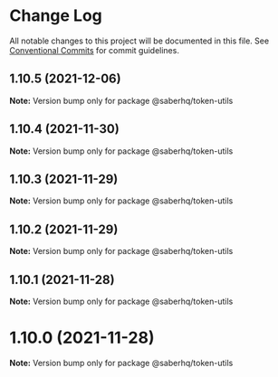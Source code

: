 # Change Log

All notable changes to this project will be documented in this file.
See [Conventional Commits](https://conventionalcommits.org) for commit guidelines.

## 1.10.5 (2021-12-06)

**Note:** Version bump only for package @saberhq/token-utils





## 1.10.4 (2021-11-30)

**Note:** Version bump only for package @saberhq/token-utils





## 1.10.3 (2021-11-29)

**Note:** Version bump only for package @saberhq/token-utils





## 1.10.2 (2021-11-29)

**Note:** Version bump only for package @saberhq/token-utils





## 1.10.1 (2021-11-28)

**Note:** Version bump only for package @saberhq/token-utils





# 1.10.0 (2021-11-28)

**Note:** Version bump only for package @saberhq/token-utils
